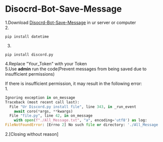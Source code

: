# Disocrd-Bot-Save-Message

1.Download [
Disocrd-Bot-Save-Message](https://github.com/Coca-Sprite/Disocrd-Bot-Save-Message-/blob/main/Discord%20Bot%E5%84%B2%E5%AD%98%E8%A8%8A%E6%81%AF%E6%A9%9F%E5%99%A8%E4%BA%BA.py) in ur server or computer  
2.
```
pip install datetime
```
3.
```
pip install discord.py
```
4.Replace "Your_Token" with your Token    
5.Use **admin** run the code(Prevent messages from being saved due to insufficient permissions)

If there is insufficient permission, it may result in the following error:  
1.
```py
Ignoring exception in on_message
Traceback (most recent call last):
  File "Ur Discord.py install file", line 343, in _run_event
    await coro(*args, **kwargs)
  File "file.py", line 42, in on_message
    with open(f"./All_Message.txt", "a", encoding='utf8') as log:
FileNotFoundError: [Errno 2] No such file or directory: './All_Message.txt'
```   
2.[Closing without reason]
